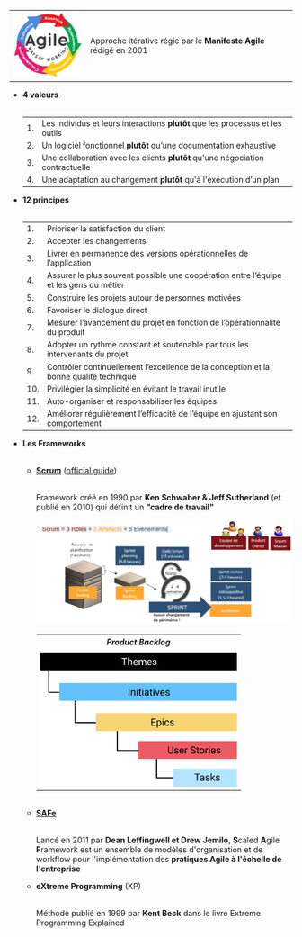 <table>
	<tr>
		<td><img src="../images/agile.png" width="150"/></td>
		<td>Approche itérative régie par le <b>Manifeste Agile</b> rédigé en 2001</td>
	</tr>
</table>	
<ul>
	<li><b>4 valeurs</b></li>
	<br>
	<table>
		  <tr>
			  <td>1.</td>
			  <td>Les individus et leurs interactions <b>plutôt</b> que les processus et les outils</td>
		  </tr>
		  <tr>
			  <td>2.</td>
			  <td>Un logiciel fonctionnel <b>plutôt</b> qu’une documentation exhaustive</td>
		  </tr>
		  <tr>
			  <td>3.</td>
			  <td>Une collaboration avec les clients <b>plutôt</b> qu'une négociation contractuelle</td>
		  </tr>
		  <tr>
			  <td>4.</td>
			  <td>Une adaptation au changement <b>plutôt</b> qu'à l'exécution d’un plan</td>
		  </tr>
	</table>
	<li><b>12 principes</b></li>
	<br>
	<table>	
		  <tr>
			  <td>1.</td>
			  <td>Prioriser la satisfaction du client</td>
		  </tr>
		  <tr>
			  <td>2.</td>
			  <td>Accepter les changements</td>
		  </tr>
		  <tr>
			  <td>3.</td>
			  <td>Livrer en permanence des versions opérationnelles de l’application</td>
		  </tr>
		  <tr>
			  <td>4.</td>
			  <td>Assurer le plus souvent possible une coopération entre l’équipe et les gens du métier</td>
		  </tr>
		  <tr>
			  <td>5.</td>
			  <td>Construire les projets autour de personnes motivées</td>
		  </tr>
		  <tr>
			  <td>6.</td>
			  <td>Favoriser le dialogue direct</td>
		  </tr>	
		  <tr>
			  <td>7.</td>
			  <td>Mesurer l’avancement du projet en fonction de l’opérationnalité du produit</td>
		  </tr>	
		  <tr>
			  <td>8.</td>
			  <td>Adopter un rythme constant et soutenable par tous les intervenants du projet</td>
		  </tr>	
		  <tr>
			  <td>9.</td>
			  <td>Contrôler continuellement l’excellence de la conception et la bonne qualité technique</td>
		  </tr>	
		  <tr>
			  <td>10.</td>
			  <td>Privilégier la simplicité en évitant le travail inutile</td>
		  </tr>	
		  <tr>
			  <td>11.</td>
			  <td>Auto-organiser et responsabiliser les équipes</td>
		  </tr>	
		  <tr>
			  <td>12.</td>
			  <td>Améliorer régulièrement l’efficacité de l’équipe en ajustant son comportement</td>
		  </tr>				
	</table>
	<li><b>Les Frameworks</b></li>
	<br>
	<ul>
		<li><b><a href="https://scrumguides.org/index.html">Scrum</a></b> (<a href="../docs/2020-scrum-guide.pdf">official guide</a>)</li>
			<br>
			<p>Framework créé en 1990 par <b>Ken Schwaber & Jeff Sutherland</b> (et publié en 2010) qui définit un <b>"cadre de travail"</b></p>
			<img src="../images/scrum.png"/>
			<table>
				<tr>
					<th><i>Product Backlog</i></th>
				</tr>
				<tr>
					<td><img src="../images/product-backlog.png" width="350"</td>
				</tr>
			</table>
		<br>
		<li><b><a href="https://www.scaledagileframework.com/">SAFe</a></b></li>
		<br>
		<p>Lancé en 2011 par <b>Dean Leffingwell et Drew Jemilo</b>, <b>S</b>caled <b>A</b>gile <b>F</b>ramework</i> est un ensemble de modèles d'organisation et de workflow pour l'implémentation des <b>pratiques Agile à l'échelle de l'entreprise</b></p>
		<li><b>eXtreme Programming</b> (XP)</li>
		<br>
		<p>Méthode publié en 1999 par <b>Kent Beck</b> dans le livre Extreme Programming Explained</p>
	</ul>
</ul>
